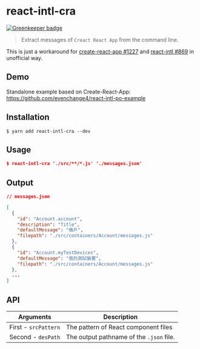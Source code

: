 # react-intl-cra

[![Greenkeeper badge](https://badges.greenkeeper.io/evenchange4/react-intl-cra.svg)](https://greenkeeper.io/)

> Extract messages of `Creact React App` from the command line.

This is just a workaround for [create-react-app #1227](https://github.com/facebookincubator/create-react-app/issues/1227#issuecomment-285738137) and [react-intl #869](https://github.com/yahoo/react-intl/issues/869) in unofficial way.

## Demo

Standalone example based on Create-React-App: https://github.com/evenchange4/react-intl-po-example

## Installation

```console
$ yarn add react-intl-cra --dev
```

## Usage

```json
$ react-intl-cra './src/**/*.js' './messages.json'
```

## Output

```json
// messages.json

[
  {
    "id": "Account.account",
    "description": "Title",
    "defaultMessage": "帳戶",
    "filepath": "./src/containers/Account/messages.js"
  },
  {
    "id": "Account.myTestDevices",
    "defaultMessage": "我的測試裝置",
    "filepath": "./src/containers/Account/messages.js"
  },
  ...
]
```

## API

| **Arguments**        | **Description**                          |
| -------------------- | ---------------------------------------- |
| First - `srcPattern` | The pattern of React component files     |
| Second - `desPath`   | The output pathname of the `.json` file. |
